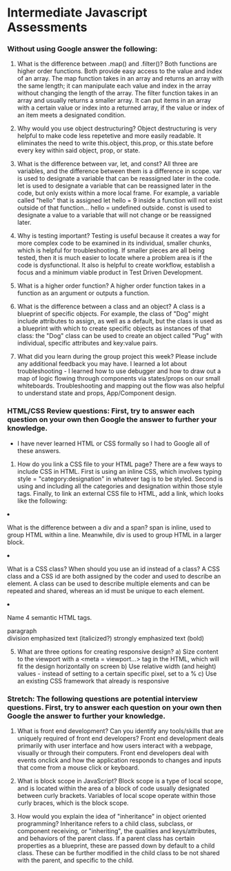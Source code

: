 # Intermediate Javascript Assessments

### Without using Google answer the following:

1. What is the difference between .map() and .filter()?
Both functions are higher order functions. Both provide easy access to the value and index of an array. 
The map function takes in an array and returns an array with the same length; 
it can manipulate each value and index in the array without changing the length of the array.
The filter function takes in an array and usually returns a smaller array.
It can put items in an array with a certain value or index into a returned array, if the value or index of an item meets a designated condition.

2. Why would you use object destructuring?
Object destructuring is very helpful to make code less repetetive and more easily readable. 
It eliminates the need to write this.object, this.prop, or this.state before every key within said object, prop, or state.

3. What is the difference between var, let, and const?
All three are variables, and the difference between them is a difference in scope. 
var is used to designate a variable that can be reassigned later in the code.
let is used to designate a variable that can be reassigned later in the code, but only exists within a more local frame.
For example, a variable called "hello" that is assigned let hello = 9 inside a function will not exist outside of that function... hello = undefined outside.
const is used to designate a value to a variable that will not change or be reassigned later.

4. Why is testing important?
Testing is useful because it creates a way for more complex code to be examined in its individual, smaller chunks, which is helpful for troubleshooting.
If smaller pieces are all being tested, then it is much easier to locate where a problem area is if the code is dysfunctional.
It also is helpful to create workflow, establish a focus and a minimum viable product in Test Driven Development.

5. What is a higher order function?
A higher order function takes in a function as an argument or outputs a function.

6. What is the difference between a class and an object?
A class is a blueprint of specific objects. For example, the class of "Dog" might include attributes to assign, as well as a default,
but the class is used as a blueprint with which to create specific objects as instances of that class: the "Dog" class can be used to create an object
called "Pug" with individual, specific attributes and key:value pairs.

7. What did you learn during the group project this week? Please include any additional feedback you may have.
I learned a lot about troubleshooting - I learned how to use debugger and how to draw out a map of logic flowing through components via states/props
on our small whiteboards. Troubleshooting and mapping out the flow was also helpful to understand state and props, App/Component design.

### HTML/CSS Review questions: First, try to answer each question on your own then Google the answer to further your knowledge.
* I have never learned HTML or CSS formally so I had to Google all of these answers.

1. How do you link a CSS file to your HTML page?
There are a few ways to include CSS in HTML.
First is using an inline CSS, which involves typing style = "category:designation" in whatever tag is to be styled.
Second is using <style> and </style> and including all the categories and designation within those style tags.
Finally, to link an external CSS file to HTML, add a link, which looks like the following:
<link rel="stylesheet" href="name.css"

2. What is the difference between a div and a span?
span is inline, used to group HTML within a line. Meanwhile, div is used to group HTML in a larger block.

3. What is a CSS class? When should you use an id instead of a class?
A CSS class and a CSS id are both assigned by the coder and used to describe an element.
A class can be used to describe multiple elements and can be repeated and shared, whereas an id must be unique to each element.

4. Name 4 semantic HTML tags.
<p></p> paragraph
<div></div> division
<em></em> emphasized text (italicized?)
<strong></strong> strongly emphasized text (bold)

5. What are three options for creating responsive design?
a) Size content to the viewport with a <meta = viewport...> tag in the HTML, which will fit the design horizontally on screen
b) Use relative width (and height) values - instead of setting to a certain specific pixel, set to a %
c) Use an existing CSS framework that already is responsive

### Stretch: The following questions are potential interview questions. First, try to answer each question on your own then Google the answer to further your knowledge.

1. What is front end development? Can you identify any tools/skills that are uniquely required of front end developers?
Front end development deals primarily with user interface and how users interact with a webpage, visually or through their computers.
Front end developers deal with events onclick and how the application responds to changes and inputs that come from a mouse click or keyboard.

2. What is block scope in JavaScript?
Block scope is a type of local scope, and is located within the area of a block of code usually designated between curly brackets. 
Variables of local scope operate within those curly braces, which is the block scope.

3. How would you explain the idea of "inheritance" in object oriented programming?
Inheritance refers to a child class, subclass, or component receiving, or "inheriting", the qualities and keys/attributes, and behaviors of the parent class.
If a parent class has certain properties as a blueprint, these are passed down by default to a child class. 
These can be further modified in the child class to be not shared with the parent, and specific to the child.